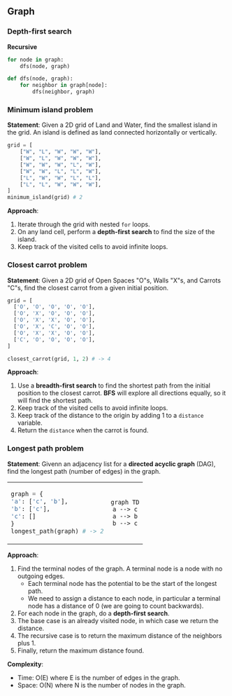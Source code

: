 ## Graph

### Depth-first search

**Recursive**
```python
for node in graph:
    dfs(node, graph)

def dfs(node, graph):
    for neighbor in graph[node]:
        dfs(neighbor, graph)
```

### Minimum island problem

**Statement**: Given a 2D grid of Land and Water, find the smallest island in the grid. An island is defined as land connected horizontally or vertically.

```python
grid = [
    ["W", "L", "W", "W", "W"],
    ["W", "L", "W", "W", "W"],
    ["W", "W", "W", "L", "W"],
    ["W", "W", "L", "L", "W"],
    ["L", "W", "W", "L", "L"],
    ["L", "L", "W", "W", "W"],
]
minimum_island(grid) # 2
```
**Approach**:
1. Iterate through the grid with nested ```for``` loops.
2. On any land cell, perform a **depth-first search** to find the size of the island.
3. Keep track of the visited cells to avoid infinite loops.

### Closest carrot problem

**Statement**: Given a 2D grid of Open Spaces "O"s, Walls "X"s, and Carrots "C"s, find the closest carrot from a given initial position.

```python
grid = [
  ['O', 'O', 'O', 'O', 'O'],
  ['O', 'X', 'O', 'O', 'O'],
  ['O', 'X', 'X', 'O', 'O'],
  ['O', 'X', 'C', 'O', 'O'],
  ['O', 'X', 'X', 'O', 'O'],
  ['C', 'O', 'O', 'O', 'O'],
]

closest_carrot(grid, 1, 2) # -> 4
```
**Approach**:
1. Use a **breadth-first search** to find the shortest path from the initial position to the closest carrot. **BFS** will explore all directions equally, so it will find the shortest path.
2. Keep track of the visited cells to avoid infinite loops.
3. Keep track of the distance to the origin by adding 1 to a ```distance``` variable.
4. Return the ```distance``` when the carrot is found.

### Longest path problem

**Statement**: Givenn an adjacency list for a **directed acyclic graph** (DAG), find the longest path (number of edges) in the graph.


<table>
<tr>
<td>

```python
graph = {
'a': ['c', 'b'],
'b': ['c'],
'c': []
}
longest_path(graph) # -> 2
```

</td>
<td style="text-align: center;">


```mermaid
graph TD
a --> c
a --> b
b --> c
```

</td>
</tr>
</table>


**Approach**: 
1. Find the terminal nodes of the graph. A terminal node is a node with no outgoing edges.
    - Each terminal node has the potential to be the start of the longest path.
    - We need to assign a distance to each node, in particular a terminal node has a distance of 0 (we are going to count backwards).
2. For each node in the graph, do a **depth-first search**.
3. The base case is an already visited node, in which case we return the distance.
4. The recursive case is to return the maximum distance of the neighbors plus 1.
5. Finally, return the maximum distance found.

**Complexity**:
- Time: O(E) where E is the number of edges in the graph.
- Space: O(N) where N is the number of nodes in the graph.

